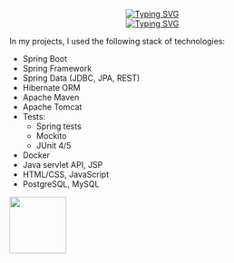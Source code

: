 <p align="center">
<a href="https://git.io/typing-svg"><img align="center"  src="https://readme-typing-svg.herokuapp.com?font=Fira+Code&duration=3000&pause=1000&center=true&vCenter=true&width=435&lines=Hello+Everyone!" alt="Typing SVG" /></a><br>
   <a href="https://git.io/typing-svg"><img src="https://readme-typing-svg.herokuapp.com?font=Fira+Code&size=15&duration=3000&pause=1000&center=true&vCenter=true&width=435&lines=I'm+Marina+and+I'm+Java+Developer" alt="Typing SVG" /></a>
</p>   

In my projects, I used the following stack of technologies:                                                                                 

* Spring Boot
* Spring Framework
* Spring Data (JDBC, JPA, REST)
* Hibernate ORM
* Apache Maven
* Apache Tomcat
* Tests: 
    * Spring tests
    * Mockito
    * JUnit 4/5
* Docker    
* Java servlet API, JSP
* HTML/CSS, JavaScript
* PostgreSQL, MySQL

<img width="100" height="100" src="https://user-images.githubusercontent.com/96682553/198229389-5ee1dca8-417c-48ee-a10c-de4f97a6dc52.png">

<!--
**marussiakuz/marussiakuz** is a ✨ _special_ ✨ repository because its `README.md` (this file) appears on your GitHub profile.

Here are some ideas to get you started:

- 🔭 I’m currently working on ...
- 🌱 I’m currently learning ...
- 👯 I’m looking to collaborate on ...
- 🤔 I’m looking for help with ...
- 💬 Ask me about ...
- 📫 How to reach me: ...
- 😄 Pronouns: ...
- ⚡ Fun fact: ...
-->
